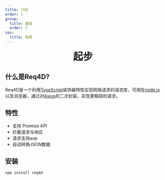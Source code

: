 ```yaml
---
title: 介绍
order: 1
group:
  title: 基础
  order: 1
nav:
  title: 指南
---
```

<div style="text-align: center; font-size: xx-large;font-weight: bolder">起步</div> 

## 什么是Req4D?

Req4D是一个利用[TypeScript](https://www.typescriptlang.org/)装饰器特性实现网络请求的请求库，可用在[node.js](https://www.nodejs.org)以及浏览器，通过对[Axios](https://axios-http.com/docs/intro)的二次封装，实现更精简的请求。

## 特性

- 支持 Promise API
- 拦截请求与响应
- 请求支持aop
- 自动转换JSON数据

## 安装

```npm install req4d```

